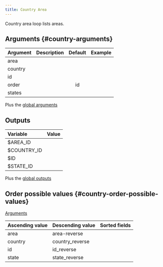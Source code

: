 ```yaml
---
title: Country Area
---
```


Country area loop lists areas.

## Arguments {#country-arguments}

| Argument     | Description                                    | Default | Example                                    |
|--------------|:-----------------------------------------------|:-------:|:-------------------------------------------|
| area         |                                                |         |                                            |
| country      |                                                |         |                                            |
| id           |                                                |         |                                            |
| order        |                                                | id      |                                            |
| states       |                                                |         |                                            |

Plus the [global arguments](./global_arguments)

## Outputs

| Variable         | Value                                                                                             |
|:-----------------|:--------------------------------------------------------------------------------------------------|
| $AREA_ID         |                                                                                                   |
| $COUNTRY_ID      |                                                                                                   |
| $ID              |                                                                                                   |
| $STATE_ID        |                                                                                                   |

Plus the [global outputs](./global_outputs)

## Order possible values {#country-order-possible-values}

[Arguments](#country-arguments)

| Ascending value | Descending value | Sorted fields                    |
|-----------------|------------------|:---------------------------------|
| area            | area-reverse     |                                  |
| country         | country_reverse  |                                  |
| id              | id_reverse       |                                  |
| state           | state_reverse    |                                  |
